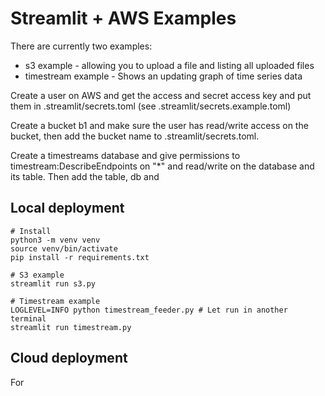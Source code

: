 # Streamlit + AWS Examples

There are currently two examples:
 - s3 example - allowing you to upload a file and listing all uploaded files
 - timestream example - Shows an updating graph of time series data

Create a user on AWS and get the access and secret access key and put them in .streamlit/secrets.toml (see .streamlit/secrets.example.toml)

Create a bucket b1 and make sure the user has read/write access on the bucket, then add the bucket name to .streamlit/secrets.toml.

Create a timestreams database and give permissions to timestream:DescribeEndpoints on "*" and read/write on the database and its table. Then add the table, db and 

## Local deployment
```
# Install
python3 -m venv venv
source venv/bin/activate
pip install -r requirements.txt

# S3 example
streamlit run s3.py

# Timestream example
LOGLEVEL=INFO python timestream_feeder.py # Let run in another terminal
streamlit run timestream.py
```

## Cloud deployment
For 